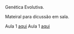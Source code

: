 Genética Evolutiva.

Mateiral para dicussão em sala.

Aula 1 [aqui](https://github.com/diogomeyer/BIO0313/blob/master/aula1.html)
Aula 1 [aqui](https://diogomeyer.github.io/BIO0313/aula1.html)
